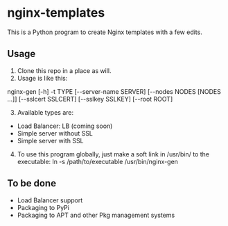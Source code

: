 # nginx-templates
This is a Python program to create Nginx templates with a few edits.

## Usage
1. Clone this repo in a place as will.
2. Usage is like this:

nginx-gen [-h] -t TYPE [--server-name SERVER]
                 [--nodes NODES [NODES ...]] [--sslcert SSLCERT]
                 [--sslkey SSLKEY] [--root ROOT]

3. Available types are:
- Load Balancer: LB (coming soon)
- Simple server without SSL
- Simple server with SSL

4. To use this program globally, just make a soft link in /usr/bin/ to the executable:
ln -s /path/to/executable /usr/bin/nginx-gen


## To be done
- Load Balancer support
- Packaging to PyPi
- Packaging to APT and other Pkg management systems
